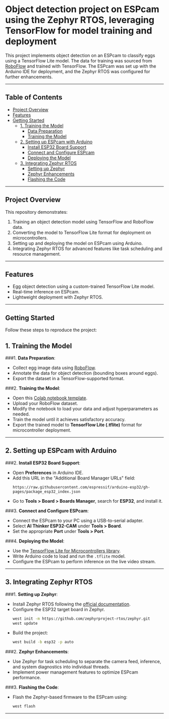 
# Object detection project on ESPcam using the Zephyr RTOS, leveraging TensorFlow for model training and deployment

This project implements object detection on an ESPcam to classify eggs using a TensorFlow Lite model. The data for training was sourced from [RoboFlow](https://roboflow.com/) and trained with TensorFlow. The ESPcam was set up with the Arduino IDE for deployment, and the Zephyr RTOS was configured for further enhancements.

---

## Table of Contents

- [Project Overview](#project-overview)  
- [Features](#features)  
- [Getting Started](#getting-started)  
  - [1. Training the Model](#1-training-the-model)  
    - [Data Preparation](#data-preparation)  
    - [Training the Model](#training-the-model)  
  - [2. Setting up ESPcam with Arduino](#2-setting-up-esp32cam-with-arduino)  
    - [Install ESP32 Board Support](#install-esp32-board-support)  
    - [Connect and Configure ESPcam](#connect-and-configure-esp32cam)  
    - [Deploying the Model](#deploying-the-model)  
  - [3. Integrating Zephyr RTOS](#3-integrating-zephyr-rtos)  
    - [Setting up Zephyr](#setting-up-zephyr)  
    - [Zephyr Enhancements](#zephyr-enhancements)  
    - [Flashing the Code](#flashing-the-code)

---

## Project Overview
This repository demonstrates:
1. Training an object detection model using TensorFlow and RoboFlow data.
2. Converting the model to TensorFlow Lite format for deployment on microcontrollers.
3. Setting up and deploying the model on ESPcam using Arduino.
4. Integrating Zephyr RTOS for advanced features like task scheduling and resource management.

---

## Features
- Egg object detection using a custom-trained TensorFlow Lite model.
- Real-time inference on ESPcam.
- Lightweight deployment with Zephyr RTOS.

---

## Getting Started
Follow these steps to reproduce the project:

## 1. Training the Model
###1. **Data Preparation**:
   - Collect egg image data using [RoboFlow](https://roboflow.com/).
   - Annotate the data for object detection (bounding boxes around eggs).
   - Export the dataset in a TensorFlow-supported format.

###2. **Training the Model**:
   - Open this [Colab notebook template](https://colab.research.google.com/drive/1M9F4ohgpPpvrXIE0vtuU9cfbFOHzXeUc).
   - Upload your RoboFlow dataset.
   - Modify the notebook to load your data and adjust hyperparameters as needed.
   - Train the model until it achieves satisfactory accuracy.
   - Export the trained model to **TensorFlow Lite (.tflite)** format for microcontroller deployment.

---

## 2. Setting up ESPcam with Arduino
###2. **Install ESP32 Board Support**:
   - Open **Preferences** in Arduino IDE.
   - Add this URL in the "Additional Board Manager URLs" field:
     ```
     https://raw.githubusercontent.com/espressif/arduino-esp32/gh-pages/package_esp32_index.json
     ```
   - Go to **Tools > Board > Boards Manager**, search for **ESP32**, and install it.

###3. **Connect and Configure ESPcam**:
   - Connect the ESPcam to your PC using a USB-to-serial adapter.
   - Select **AI Thinker ESP32-CAM** under **Tools > Board**.
   - Set the appropriate **Port** under **Tools > Port**.

###4. **Deploying the Model**:
   - Use the [TensorFlow Lite for Microcontrollers library](https://github.com/tensorflow/tflite-micro).
   - Write Arduino code to load and run the `.tflite` model.
   - Configure the ESPcam to perform inference on the live video stream.

---

## 3. Integrating Zephyr RTOS
###1. **Setting up Zephyr**:
   - Install Zephyr RTOS following the [official documentation](https://docs.zephyrproject.org/latest/getting_started/index.html).
   - Configure the ESP32 target board in Zephyr.
     ```bash
     west init -m https://github.com/zephyrproject-rtos/zephyr.git
     west update
     ```
   - Build the project:
     ```bash
     west build -b esp32 -p auto
     ```

###2. **Zephyr Enhancements**:
   - Use Zephyr for task scheduling to separate the camera feed, inference, and system diagnostics into individual threads.
   - Implement power management features to optimize ESPcam performance.

###3. **Flashing the Code**:
   - Flash the Zephyr-based firmware to the ESPcam using:
     ```bash
     west flash
     ```

---

